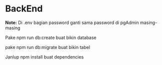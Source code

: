 # BackEnd

**Note:**
Di .env bagian password ganti sama password di pgAdmin masing-masing

Pake npm run db:create buat bikin database

pake npm run db:migrate buat bikin tabel

Janlup npm install buat dependencies
